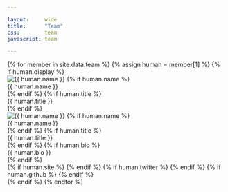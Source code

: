 ```yaml
---

layout:     wide
title:      "Team"
css:        team
javascript: team

---
```



<!-- team -->
<div class="team">
  <div class="row">
    {% for member in site.data.team %}
      {% assign human = member[1] %}
      {% if human.display %}
        <div class="col-xs-4 col-sm-3 col-md-2 col-lg-2">
          <div class="team-member">
            <img src="{{ human.gravatar | asset_path }}" alt="{{ human.name }}" class="team-headshot" />
            {% if human.name %}
              <div class="team-name">{{ human.name }}</div>
            {% endif %}
            {% if human.title %}
              <div class="team-title">{{ human.title }}</div>
            {% endif %}
            <div class="team-details hidden">
              <!-- need to do this again else the stacking will get screwy -->
              <img src="{{ human.gravatar | asset_path }}" alt="{{ human.name }}" class="team-headshot" />
              {% if human.name %}
                <div class="team-name">{{ human.name }}</div>
              {% endif %}
              {% if human.title %}
                <div class="team-title">{{ human.title }}</div>
              {% endif %}
              {% if human.bio %}
                <div class="team-bio">{{ human.bio }}</div>
              {% endif %}
              <div class="team-links">
                {% if human.site %}
                  <a href="{{ human.site }}" target="_blank">
                    <span class="fa-stack fa-lg">
                      <i class="fa fa-square fa-stack-2x"></i>
                      <i class="fa fa-globe fa-stack-1x fa-inverse"></i>
                    </span>
                  </a>
                {% endif %}
                {% if human.twitter %}
                  <a href="https://twitter.com/{{ human.twitter }}" target="_blank">
                    <span class="fa-stack fa-lg">
                      <i class="fa fa-square fa-stack-2x"></i>
                      <i class="fa fa-twitter fa-stack-1x fa-inverse"></i>
                    </span>
                  </a>
                {% endif %}
                {% if human.github %}
                  <a href="https://github.com/{{ human.github }}" target="_blank">
                    <span class="fa-stack fa-lg">
                      <i class="fa fa-square fa-stack-2x"></i>
                      <i class="fa fa-github fa-stack-1x fa-inverse"></i>
                    </span>
                  </a>
                {% endif %}
              </div><!-- .team-links -->
            </div><!-- .team-details -->
          </div><!-- .team-member -->
        </div><!-- .cols -->
      {% endif %}
    {% endfor %}
  </div><!-- .row -->
</div>